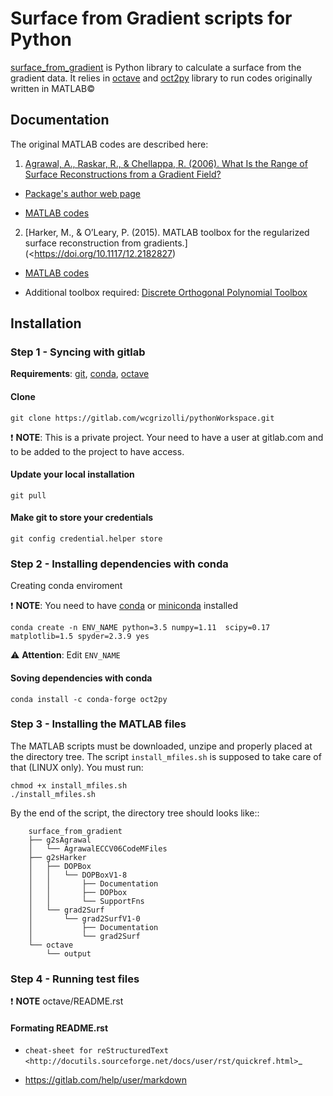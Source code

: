 

Surface from Gradient scripts for Python
========================================

[surface_from_gradient] is Python library to calculate a surface from the
gradient data. It relies in [octave] and [oct2py] library to run codes
originally written in MATLAB©

Documentation
-------------

The original MATLAB codes are described here:

1) [Agrawal, A., Raskar, R., & Chellappa, R. (2006). What Is the Range of Surface Reconstructions from a Gradient Field?](https://doi.org/10.1007/11744023_45)

- [Package's author web page](http://www.cs.cmu.edu/~ILIM/projects/IM/aagrawal/)

- [MATLAB codes](http://www.cs.cmu.edu/~ILIM/projects/IM/aagrawal/eccv06/RangeofSurfaceReconstructions.html)

2) [Harker, M., & O’Leary, P. (2015). MATLAB toolbox for the regularized surface reconstruction from gradients.](<https://doi.org/10.1117/12.2182827)

- [MATLAB codes](https://www.mathworks.com/matlabcentral/fileexchange/43149-surface-reconstruction-from-gradient-fieldsgrad2surf-version-1-0?s_tid=prof_contriblnk)

- Additional toolbox required: [Discrete Orthogonal Polynomial Toolbox](http://docutils.sourceforge.net/docs/user/rst/quickref.html)


Installation
-------------

### Step 1 - Syncing with gitlab


**Requirements**: [git], [conda], [octave]


#### Clone

```shell
git clone https://gitlab.com/wcgrizolli/pythonWorkspace.git
```
 
:exclamation: **NOTE**: This is a private project. Your need to have a user at gitlab.com and to be added to the project to have access.


#### Update your local installation


```shell
git pull
```

#### Make git to store your credentials


```shell
git config credential.helper store
```



### Step 2 - Installing dependencies with conda



Creating conda enviroment


:exclamation: **NOTE**: You need to have [conda] or [miniconda] installed

```shell
conda create -n ENV_NAME python=3.5 numpy=1.11  scipy=0.17 matplotlib=1.5 spyder=2.3.9 yes
```

:warning: **Attention**: Edit ``ENV_NAME``


#### Soving dependencies with conda



```shell
conda install -c conda-forge oct2py

```


### Step 3 - Installing the MATLAB files


The MATLAB scripts must be downloaded, unzipe and properly
placed at the directory tree. The script ``install_mfiles.sh`` is supposed to
take care of that (LINUX only). You must run:


```shell
chmod +x install_mfiles.sh
./install_mfiles.sh
```



By the end of the script, the directory tree should looks like::


```shell
	surface_from_gradient
	├── g2sAgrawal
	│   └── AgrawalECCV06CodeMFiles
	├── g2sHarker
	│   ├── DOPBox
	│   │   └── DOPBoxV1-8
	│   │       ├── Documentation
	│   │       ├── DOPbox
	│   │       └── SupportFns
	│   └── grad2Surf
	│       └── grad2SurfV1-0
	│           ├── Documentation
	│           └── grad2Surf
	└── octave
		└── output

```


### Step 4 - Running test files


:exclamation: **NOTE** octave/README.rst


#### Formating README.rst


* `cheat-sheet for reStructuredText <http://docutils.sourceforge.net/docs/user/rst/quickref.html>`_

* https://gitlab.com/help/user/markdown





[surface_from_gradient]: https://gitlab.com/wcgrizolli/surface_from_gradient "surface_from_gradient"
[octave]: https://www.gnu.org/software/octave/ "GNU Octave"
[oct2py]: http://blink1073.github.io/oct2py/ "oct2py"
[conda]: https://conda.io/docs/index.html "conda"
[git]: https://git-scm.com "git"
[miniconda]: https://conda.io/miniconda.html "miniconda"
